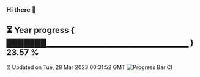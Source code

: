 ### Hi there 👋
⏳ Year progress { ███████▁▁▁▁▁▁▁▁▁▁▁▁▁▁▁▁▁▁▁▁▁▁▁ } 23.57 %
---
⏰ Updated on Tue, 28 Mar 2023 00:31:52 GMT
![Progress Bar CI](https://github.com/Moyi321/Moyi321/workflows/Progress%20Bar%20CI/badge.svg)
